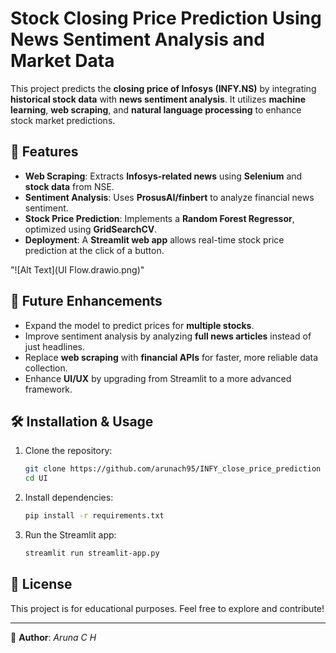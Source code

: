 # Stock Closing Price Prediction Using News Sentiment Analysis and Market Data

This project predicts the **closing price of Infosys (INFY.NS)** by integrating **historical stock data** with **news sentiment analysis**. It utilizes **machine learning**, **web scraping**, and **natural language processing** to enhance stock market predictions.

## 📌 Features

- **Web Scraping**: Extracts **Infosys-related news** using **Selenium** and **stock data** from NSE.
- **Sentiment Analysis**: Uses **ProsusAI/finbert** to analyze financial news sentiment.
- **Stock Price Prediction**: Implements a **Random Forest Regressor**, optimized using **GridSearchCV**.
- **Deployment**: A **Streamlit web app** allows real-time stock price prediction at the click of a button.

"![Alt Text](UI Flow.drawio.png)"

## 🚀 Future Enhancements

- Expand the model to predict prices for **multiple stocks**.
- Improve sentiment analysis by analyzing **full news articles** instead of just headlines.
- Replace **web scraping** with **financial APIs** for faster, more reliable data collection.
- Enhance **UI/UX** by upgrading from Streamlit to a more advanced framework.

## 🛠️ Installation & Usage

1. Clone the repository:
   ```bash
   git clone https://github.com/arunach95/INFY_close_price_prediction
   cd UI
   ```
2. Install dependencies:
   ```bash
   pip install -r requirements.txt
   ```
3. Run the Streamlit app:
   ```bash
   streamlit run streamlit-app.py
   ```

## 📜 License

This project is for educational purposes. Feel free to explore and contribute!

---

🔗 **Author**: *Aruna C H* 
